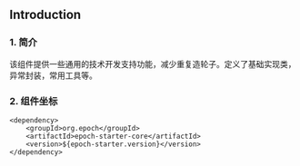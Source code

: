 ## Introduction
### 1. 简介
该组件提供一些通用的技术开发支持功能，减少重复造轮子。定义了基础实现类，异常封装，常用工具等。
### 2. 组件坐标
```
<dependency>
    <groupId>org.epoch</groupId>
    <artifactId>epoch-starter-core</artifactId>
    <version>${epoch-starter.version}</version>
</dependency>
```

